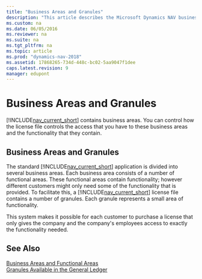 ```yaml
---
title: "Business Areas and Granules"
description: "This article describes the Microsoft Dynamics NAV business areas, and how the license file controls ones access to the business areas and their functionality."
ms.custom: na
ms.date: 06/05/2016
ms.reviewer: na
ms.suite: na
ms.tgt_pltfrm: na
ms.topic: article
ms.prod: "dynamics-nav-2018"
ms.assetid: 17868265-734d-448c-bc02-5aa9047f1dee
caps.latest.revision: 9
manager: edupont
---
```

# Business Areas and Granules
[!INCLUDE[nav_current_short](includes/nav_current_short_md.md)] contains business areas. You can control how the license file controls the access that you have to these business areas and the functionality that they contain.  
  
## Business Areas and Granules  
 The standard [!INCLUDE[nav_current_short](includes/nav_current_short_md.md)] application is divided into several business areas. Each business area consists of a number of functional areas. These functional areas contain functionality; however different customers might only need some of the functionality that is provided. To facilitate this, a [!INCLUDE[nav_current_short](includes/nav_current_short_md.md)] license file contains a number of granules. Each granule represents a small area of functionality.  
  
 This system makes it possible for each customer to purchase a license that only gives the company and the company's employees access to exactly the functionality needed.  
  
## See Also  
 [Business Areas and Functional Areas](Business-Areas-and-Functional-Areas.md)   
 [Granules Available in the General Ledger](Granules-Available-in-the-General-Ledger.md)